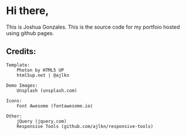 # Hi there, 
This is Joshua Gonzales. This is the source code for my portfoio hosted using github pages.


## Credits:

	Template:
		Photon by HTML5 UP
		html5up.net | @ajlkn
	
	Demo Images:
		Unsplash (unsplash.com)

	Icons:
		Font Awesome (fontawesome.io)

	Other:
		jQuery (jquery.com)
		Responsive Tools (github.com/ajlkn/responsive-tools)
